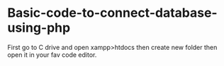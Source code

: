 # Basic-code-to-connect-database-using-php
First go to C drive and open xampp>htdocs then create new folder then open it in your fav code editor.
